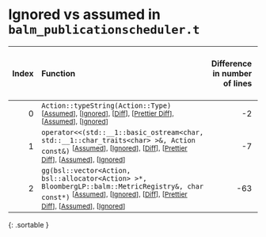 # Ignored vs assumed in `balm_publicationscheduler.t`

<script src="../sorttable.js"></script>

|   Index | Function                                                                                                                                                                                                                                                                                          |   Difference in number of lines |   Function size difference in bytes |   Number of lines in assumed build |   Number of bytes in assumed build |   Number of lines in ignored build |   Number of bytes in ignored build |
|--------:|:--------------------------------------------------------------------------------------------------------------------------------------------------------------------------------------------------------------------------------------------------------------------------------------------------|--------------------------------:|------------------------------------:|-----------------------------------:|-----------------------------------:|-----------------------------------:|-----------------------------------:|
|       0 | `Action::typeString(Action::Type)` <sup>\[[Assumed](0-assume)\], \[[Ignored](0-none)\], \[[Diff](0.diff.html)\], \[[Prettier Diff](0-diff.html)\], \[[Assumed](0-assume-decompiled.txt)\], \[[Ignored](0-none-decompiled.txt)\]                                                                   |                              -2 |                                   0 |                                  7 |                                 32 |                                  9 |                                 32 |
|       1 | `operator<<(std::__1::basic_ostream<char, std::__1::char_traits<char> >&, Action const&)` <sup>\[[Assumed](1-assume)\], \[[Ignored](1-none)\], \[[Diff](1.diff.html)\], \[[Prettier Diff](1-diff.html)\], \[[Assumed](1-assume-decompiled.txt)\], \[[Ignored](1-none-decompiled.txt)\]            |                              -7 |                                 -32 |                                 55 |                                192 |                                 62 |                                224 |
|       2 | `gg(bsl::vector<Action, bsl::allocator<Action> >*, BloombergLP::balm::MetricRegistry&, char const*)` <sup>\[[Assumed](2-assume)\], \[[Ignored](2-none)\], \[[Diff](2.diff.html)\], \[[Prettier Diff](2-diff.html)\], \[[Assumed](2-assume-decompiled.txt)\], \[[Ignored](2-none-decompiled.txt)\] |                             -63 |                                -256 |                                157 |                                592 |                                220 |                                848 |
{: .sortable }
